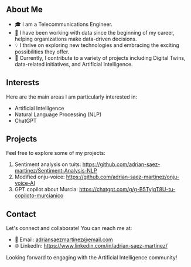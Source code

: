 ## About Me

- 🎓 I am a Telecommunications Engineer.
- 👔 I have been working with data since the beginning of my career, helping organizations make data-driven decisions.
- 💡 I thrive on exploring new technologies and embracing the exciting possibilities they offer.
- 💼 Currently, I contribute to a variety of projects including Digital Twins, data-related initiatives, and Artificial Intelligence.

## Interests

Here are the main areas I am particularly interested in:

- Artificial Intelligence
- Natural Language Processing (NLP)
- ChatGPT

## Projects

Feel free to explore some of my projects:

1. Sentiment analysis on tuits: https://github.com/adrian-saez-martinez/Sentiment-Analysis-NLP
2. Modified onju-voice: https://github.com/adrian-saez-martinez/onju-voice-AI
3. GPT copilot about Murcia: https://chatgpt.com/g/g-B5TyjqT8U-tu-copiloto-murcianico

## Contact

Let's connect and collaborate! You can reach me at:

- 📧 Email: adriansaezmartinez@email.com
- 🌐 LinkedIn: https://www.linkedin.com/in/adrian-saez-martinez/

Looking forward to engaging with the Artificial Intelligence community!

